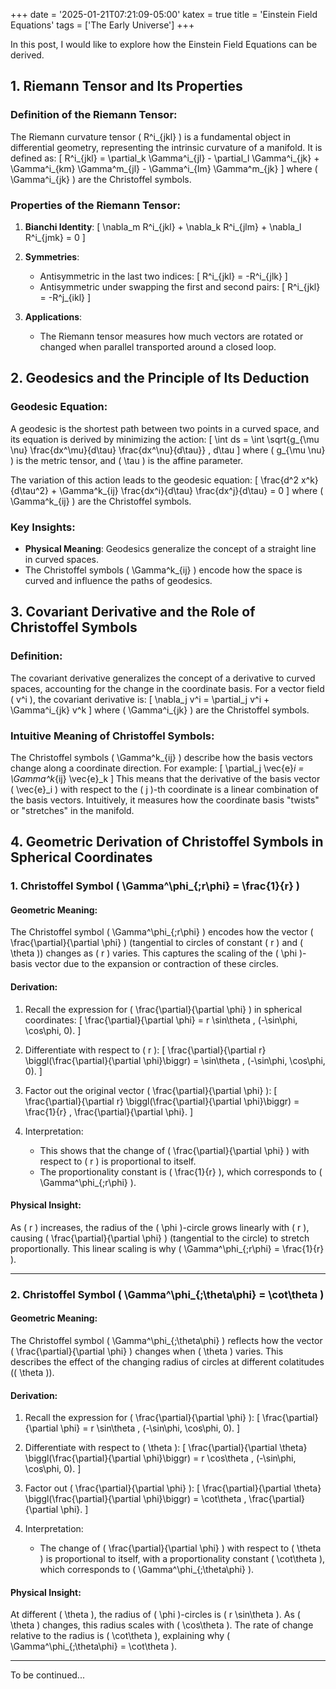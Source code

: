 +++
date = '2025-01-21T07:21:09-05:00'
katex = true
title = 'Einstein Field Equations'
tags = ['The Early Universe']
+++

In this post, I would like to explore how the Einstein Field Equations can be derived.

## 1. Riemann Tensor and Its Properties

### Definition of the Riemann Tensor:
The Riemann curvature tensor \( R^i_{jkl} \) is a fundamental object in differential geometry, representing the intrinsic curvature of a manifold. It is defined as:
\[
R^i_{jkl} = \partial_k \Gamma^i_{jl} - \partial_l \Gamma^i_{jk} + \Gamma^i_{km} \Gamma^m_{jl} - \Gamma^i_{lm} \Gamma^m_{jk}
\]
where \( \Gamma^i_{jk} \) are the Christoffel symbols.

### Properties of the Riemann Tensor:
1. **Bianchi Identity**:
   \[
   \nabla_m R^i_{jkl} + \nabla_k R^i_{jlm} + \nabla_l R^i_{jmk} = 0
   \]

2. **Symmetries**:
   - Antisymmetric in the last two indices:
     \[
     R^i_{jkl} = -R^i_{jlk}
     \]
   - Antisymmetric under swapping the first and second pairs:
     \[
     R^i_{jkl} = -R^j_{ikl}
     \]

3. **Applications**:
   - The Riemann tensor measures how much vectors are rotated or changed when parallel transported around a closed loop.


## 2. Geodesics and the Principle of Its Deduction

### Geodesic Equation:
A geodesic is the shortest path between two points in a curved space, and its equation is derived by minimizing the action:
\[
\int ds = \int \sqrt{g_{\mu \nu} \frac{dx^\mu}{d\tau} \frac{dx^\nu}{d\tau}} \, d\tau
\]
where \( g_{\mu \nu} \) is the metric tensor, and \( \tau \) is the affine parameter.

The variation of this action leads to the geodesic equation:
\[
\frac{d^2 x^k}{d\tau^2} + \Gamma^k_{ij} \frac{dx^i}{d\tau} \frac{dx^j}{d\tau} = 0
\]
where \( \Gamma^k_{ij} \) are the Christoffel symbols.

### Key Insights:
- **Physical Meaning**: Geodesics generalize the concept of a straight line in curved spaces.
- The Christoffel symbols \( \Gamma^k_{ij} \) encode how the space is curved and influence the paths of geodesics.


## 3. Covariant Derivative and the Role of Christoffel Symbols

### Definition:
The covariant derivative generalizes the concept of a derivative to curved spaces, accounting for the change in the coordinate basis. For a vector field \( v^i \), the covariant derivative is:
\[
\nabla_j v^i = \partial_j v^i + \Gamma^i_{jk} v^k
\]
where \( \Gamma^i_{jk} \) are the Christoffel symbols.

### Intuitive Meaning of Christoffel Symbols:
The Christoffel symbols \( \Gamma^k_{ij} \) describe how the basis vectors change along a coordinate direction. For example:
\[
\partial_j \vec{e}_i = \Gamma^k_{ij} \vec{e}_k 
\]
This means that the derivative of the basis vector \( \vec{e}_i \) with respect to the \( j \)-th coordinate is a linear combination of the basis vectors. Intuitively, it measures how the coordinate basis "twists" or "stretches" in the manifold.


## 4. Geometric Derivation of Christoffel Symbols in Spherical Coordinates

### 1. Christoffel Symbol \( \Gamma^\phi_{\;r\phi} = \frac{1}{r} \)

#### Geometric Meaning:
The Christoffel symbol \( \Gamma^\phi_{\;r\phi} \) encodes how the vector \( \frac{\partial}{\partial \phi} \) (tangential to circles of constant \( r \) and \( \theta \)) changes as \( r \) varies. This captures the scaling of the \( \phi \)-basis vector due to the expansion or contraction of these circles.

#### Derivation:
1. Recall the expression for \( \frac{\partial}{\partial \phi} \) in spherical coordinates:
   \[
   \frac{\partial}{\partial \phi} = r \sin\theta \, (-\sin\phi, \cos\phi, 0).
   \]

2. Differentiate with respect to \( r \):
   \[
   \frac{\partial}{\partial r} \biggl(\frac{\partial}{\partial \phi}\biggr) = \sin\theta \, (-\sin\phi, \cos\phi, 0).
   \]

3. Factor out the original vector \( \frac{\partial}{\partial \phi} \):
   \[
   \frac{\partial}{\partial r} \biggl(\frac{\partial}{\partial \phi}\biggr) = \frac{1}{r} \, \frac{\partial}{\partial \phi}.
   \]

4. Interpretation:
   - This shows that the change of \( \frac{\partial}{\partial \phi} \) with respect to \( r \) is proportional to itself.
   - The proportionality constant is \( \frac{1}{r} \), which corresponds to \( \Gamma^\phi_{\;r\phi} \).

#### Physical Insight:
As \( r \) increases, the radius of the \( \phi \)-circle grows linearly with \( r \), causing \( \frac{\partial}{\partial \phi} \) (tangential to the circle) to stretch proportionally. This linear scaling is why \( \Gamma^\phi_{\;r\phi} = \frac{1}{r} \).

---

### 2. Christoffel Symbol \( \Gamma^\phi_{\;\theta\phi} = \cot\theta \)

#### Geometric Meaning:
The Christoffel symbol \( \Gamma^\phi_{\;\theta\phi} \) reflects how the vector \( \frac{\partial}{\partial \phi} \) changes when \( \theta \) varies. This describes the effect of the changing radius of circles at different colatitudes (\( \theta \)).

#### Derivation:
1. Recall the expression for \( \frac{\partial}{\partial \phi} \):
   \[
   \frac{\partial}{\partial \phi} = r \sin\theta \, (-\sin\phi, \cos\phi, 0).
   \]

2. Differentiate with respect to \( \theta \):
   \[
   \frac{\partial}{\partial \theta} \biggl(\frac{\partial}{\partial \phi}\biggr) = r \cos\theta \, (-\sin\phi, \cos\phi, 0).
   \]

3. Factor out \( \frac{\partial}{\partial \phi} \):
   \[
   \frac{\partial}{\partial \theta} \biggl(\frac{\partial}{\partial \phi}\biggr) = \cot\theta \, \frac{\partial}{\partial \phi}.
   \]

4. Interpretation:
   - The change of \( \frac{\partial}{\partial \phi} \) with respect to \( \theta \) is proportional to itself, with a proportionality constant \( \cot\theta \), which corresponds to \( \Gamma^\phi_{\;\theta\phi} \).

#### Physical Insight:
At different \( \theta \), the radius of \( \phi \)-circles is \( r \sin\theta \). As \( \theta \) changes, this radius scales with \( \cos\theta \). The rate of change relative to the radius is \( \cot\theta \), explaining why \( \Gamma^\phi_{\;\theta\phi} = \cot\theta \).


---
To be continued...